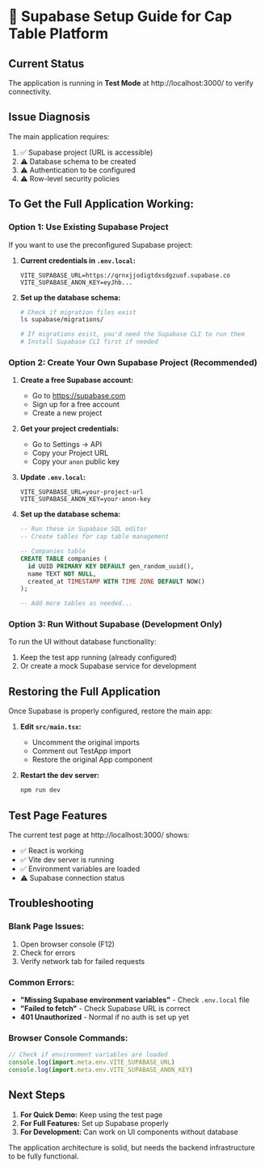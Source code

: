 # 🔧 Supabase Setup Guide for Cap Table Platform

## Current Status
The application is running in **Test Mode** at http://localhost:3000/ to verify connectivity.

## Issue Diagnosis
The main application requires:
1. ✅ Supabase project (URL is accessible)
2. ⚠️ Database schema to be created
3. ⚠️ Authentication to be configured
4. ⚠️ Row-level security policies

## To Get the Full Application Working:

### Option 1: Use Existing Supabase Project
If you want to use the preconfigured Supabase project:

1. **Current credentials in `.env.local`:**
   ```
   VITE_SUPABASE_URL=https://qrnxjjodigtdxsdgzuof.supabase.co
   VITE_SUPABASE_ANON_KEY=eyJhb...
   ```

2. **Set up the database schema:**
   ```bash
   # Check if migration files exist
   ls supabase/migrations/
   
   # If migrations exist, you'd need the Supabase CLI to run them
   # Install Supabase CLI first if needed
   ```

### Option 2: Create Your Own Supabase Project (Recommended)

1. **Create a free Supabase account:**
   - Go to https://supabase.com
   - Sign up for a free account
   - Create a new project

2. **Get your project credentials:**
   - Go to Settings → API
   - Copy your Project URL
   - Copy your `anon` public key

3. **Update `.env.local`:**
   ```env
   VITE_SUPABASE_URL=your-project-url
   VITE_SUPABASE_ANON_KEY=your-anon-key
   ```

4. **Set up the database schema:**
   ```sql
   -- Run these in Supabase SQL editor
   -- Create tables for cap table management
   
   -- Companies table
   CREATE TABLE companies (
     id UUID PRIMARY KEY DEFAULT gen_random_uuid(),
     name TEXT NOT NULL,
     created_at TIMESTAMP WITH TIME ZONE DEFAULT NOW()
   );
   
   -- Add more tables as needed...
   ```

### Option 3: Run Without Supabase (Development Only)

To run the UI without database functionality:

1. Keep the test app running (already configured)
2. Or create a mock Supabase service for development

## Restoring the Full Application

Once Supabase is properly configured, restore the main app:

1. **Edit `src/main.tsx`:**
   - Uncomment the original imports
   - Comment out TestApp import
   - Restore the original App component

2. **Restart the dev server:**
   ```bash
   npm run dev
   ```

## Test Page Features

The current test page at http://localhost:3000/ shows:
- ✅ React is working
- ✅ Vite dev server is running
- ✅ Environment variables are loaded
- ⚠️ Supabase connection status

## Troubleshooting

### Blank Page Issues:
1. Open browser console (F12)
2. Check for errors
3. Verify network tab for failed requests

### Common Errors:
- **"Missing Supabase environment variables"** - Check `.env.local` file
- **"Failed to fetch"** - Check Supabase URL is correct
- **401 Unauthorized** - Normal if no auth is set up yet

### Browser Console Commands:
```javascript
// Check if environment variables are loaded
console.log(import.meta.env.VITE_SUPABASE_URL)
console.log(import.meta.env.VITE_SUPABASE_ANON_KEY)
```

## Next Steps

1. **For Quick Demo:** Keep using the test page
2. **For Full Features:** Set up Supabase properly
3. **For Development:** Can work on UI components without database

The application architecture is solid, but needs the backend infrastructure to be fully functional.